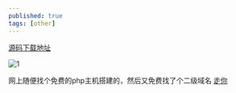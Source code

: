 ```yaml
---
published: true
tags: [other]
---
```



[源码下载地址](https://github.com/maicong/music)

![1](http://imgsrc.baidu.com/forum/pic/item/19d8bc3eb13533fa7d0b0223a5d3fd1f41345b7a.jpg)

网上随便找个免费的php主机搭建的，然后又免费找了个二级域名 [走你](http://smusic.5ai.fun)
